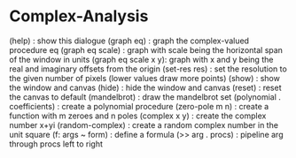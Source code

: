 # Complex-Analysis

(help) : show this dialogue
(graph eq) : graph the complex-valued procedure eq
(graph eq scale) : graph with scale being the horizontal span of the window in units
(graph eq scale x y): graph with x and y being the real and imaginary offsets from the origin
(set-res res) : set the resolution to the given number of pixels (lower values draw more points)
(show) : show the window and canvas
(hide) : hide the window and canvas
(reset) : reset the canvas to default
(mandelbrot) : draw the mandelbrot set
(polynomial . coefficients) : create a polynomial procedure
(zero-pole m n) : create a function with m zeroes and n poles
(complex x y) : create the complex number x+yi
(random-complex) : create a random complex number in the unit square
(f: args ~ form) : define a formula
(>> arg . procs) : pipeline arg through procs left to right
